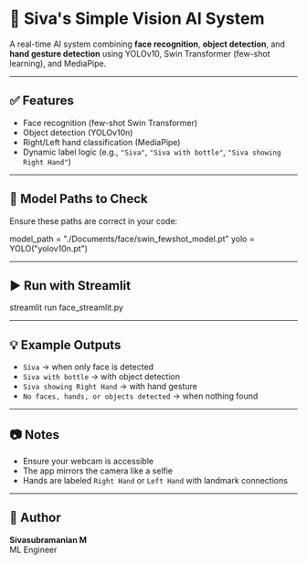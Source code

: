 # 🧠 Siva's Simple Vision AI System

A real-time AI system combining **face recognition**, **object detection**, and **hand gesture detection** using YOLOv10, Swin Transformer (few-shot learning), and MediaPipe.

---

## ✅ Features

- Face recognition (few-shot Swin Transformer)  
- Object detection (YOLOv10n)  
- Right/Left hand classification (MediaPipe)  
- Dynamic label logic (e.g., `"Siva"`, `"Siva with bottle"`, `"Siva showing Right Hand"`)

---

## 📁 Model Paths to Check

Ensure these paths are correct in your code:

model_path = "./Documents/face/swin_fewshot_model.pt"
yolo = YOLO("yolov10n.pt")


---

## ▶️ Run with Streamlit


streamlit run face_streamlit.py


---

## 💡 Example Outputs

- `Siva` → when only face is detected  
- `Siva with bottle` → with object detection  
- `Siva showing Right Hand` → with hand gesture  
- `No faces, hands, or objects detected` → when nothing found

---

## 📷 Notes

- Ensure your webcam is accessible  
- The app mirrors the camera like a selfie  
- Hands are labeled `Right Hand` or `Left Hand` with landmark connections

---

## 👤 Author

**Sivasubramanian M**  
ML Engineer

